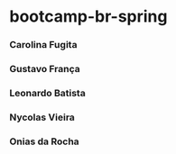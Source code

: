 # bootcamp-br-spring

### Carolina Fugita
### Gustavo França
### Leonardo Batista
### Nycolas Vieira
### Onias da Rocha